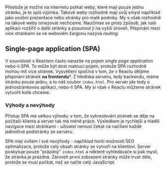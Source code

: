 Přestože je možné na internetu potkat weby, které mají pouze jednu stránku, je to spíš výjimka. Takové weby rozhodně mají svůj smysl například jako osobní prezentace nebo stránky pro malé podniky. My s však rozhodně na takové weby omezovat nechceme. Naučímse se proto způsob, jak naši aplikaci rozšířit o další stránky a posunout ji na vyšší úroveň. Přepínání mezi více stránkami se ve webovém žargonu nazývá _routing_.

## Single-page application (SPA)

V souvislosti s Reactem často narazíte na pojem _single page application_ nebo-li _SPA_. To může být dost matoucí pojem, protože SPA rozhodně mohou mít více stránek. Vysvětlení spočívá v tom, že v Reactu děláme přepínání stránek **na frontendu***. Z hlediska serveru, tedy backendu, máme stránku pouze jednu, a to náš soubor `index.html`. Pro server jde tedy o jednostránkovou aplikaci, nebo-li SPA. My si však v Reactu můžeme stránek vytvořit kolik chceme.

### Výhody a nevýhody

Přístup SPA má velkou výhodu: v tom, že vykreslování stránek se děje na počítači klienta a server tak má méně práce. Výsledkem je rychlejší a hladší navigace mezi stránkami - uživatel nemusí čekat na načítaní každé jednotlivé podstránky ze serveru. 

SPA mají ovšem i své nevýhody - například horší možnosti SEO optimalizace, protože celý obsah stránky se vytvoří na klientovi. Server poskytuje pouze "prázdný" `index.html` a některé vyhledávače si pak myslí, že stránka je prázdná. Zároveň první zobrazení stránky může trvat déle, protože se musí počkat, než se načte celý JavaScript.
